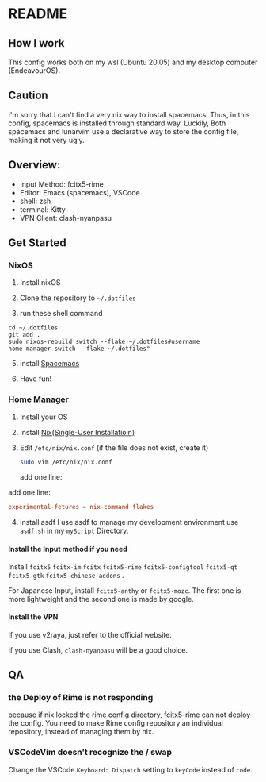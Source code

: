# README

## How I work

This config works both on my wsl (Ubuntu 20.05) and my desktop computer (EndeavourOS).

## Caution

I'm sorry that I can't find a very nix way to install spacemacs. Thus, in this config, spacemacs is installed through standard way. Luckily, Both spacemacs and lunarvim use a declarative way to store the config file, making it not very ugly.

## Overview:

- Input Method: fcitx5-rime
- Editor: Emacs (spacemacs), VSCode
- shell: zsh
- terminal: Kitty
- VPN Client: clash-nyanpasu


## Get Started

### NixOS

1. Install nixOS

2. Clone the repository to `~/.dotfiles`

3. run these shell command
```shell
cd ~/.dotfiles
git add .
sudo nixos-rebuild switch --flake ~/.dotfiles#username
home-manager switch --flake ~/.dotfiles"
```

5. install [Spacemacs](https://www.spacemacs.org)

6. Have fun!

### Home Manager
1. Install your OS

2. Install [Nix(Single-User Installatioin)](https://nixos.org/download)

3. Edit `/etc/nix/nix.conf` (if the file does not exist, create it)
	```sh
	sudo vim /etc/nix/nix.conf
	```

	add one line:

add one line:
```conf
experimental-fetures = nix-command flakes
```

4. install asdf
I use asdf to manage my development environment
use `asdf.sh` in my `myScript` Directory.


#### Install the Input method if you need

Install `fcitx5` `fcitx-im` `fcitx` `fcitx5-rime` `fcitx5-configtool` `fcitx5-qt` `fcitx5-gtk` `fcitx5-chinese-addons` .

For Japanese Input, install `fcitx5-anthy` or `fcitx5-mozc`. The first one is more lightweight and the second one is made by google.

#### Install the VPN

If you use v2raya, just refer to the official website.

If you use Clash, `clash-nyanpasu` will be a good choice.

## QA

### the Deploy of Rime is not responding

because if nix locked the rime config directory, fcitx5-rime can not deploy the config. You need to make Rime config repository an individual repository, instead of managing them by nix.

### VSCodeVim doesn't recognize the <Escape>/<Capslock> swap

Change the VSCode `Keyboard: Dispatch` setting to `keyCode` instead of `code`.
